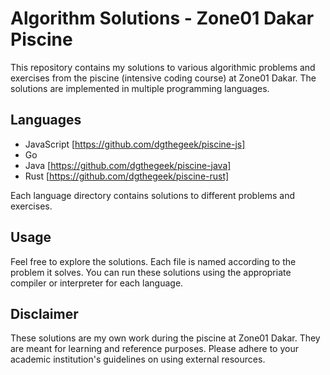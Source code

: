 # Algorithm Solutions - Zone01 Dakar Piscine

This repository contains my solutions to various algorithmic problems and exercises from the piscine (intensive coding course) at Zone01 Dakar. The solutions are implemented in multiple programming languages.

## Languages

- JavaScript [https://github.com/dgthegeek/piscine-js]
- Go
- Java [https://github.com/dgthegeek/piscine-java]
- Rust [https://github.com/dgthegeek/piscine-rust]

Each language directory contains solutions to different problems and exercises.

## Usage

Feel free to explore the solutions. Each file is named according to the problem it solves. You can run these solutions using the appropriate compiler or interpreter for each language.

## Disclaimer

These solutions are my own work during the piscine at Zone01 Dakar. They are meant for learning and reference purposes. Please adhere to your academic institution's guidelines on using external resources.
